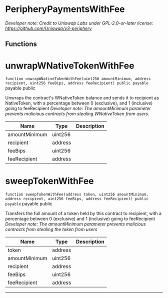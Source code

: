 

# PeripheryPaymentsWithFee



*Developer note: Credit to Uniswap Labs under GPL-2.0-or-later license:
https://github.com/Uniswap/v3-periphery*




## Functions
# unwrapWNativeTokenWithFee


`function unwrapWNativeTokenWithFee(uint256 amountMinimum, address recipient, uint256 feeBips, address feeRecipient) public payable` payable public

Unwraps the contract&#x27;s WNativeToken balance and sends it to recipient as NativeToken, with a percentage between
0 (exclusive), and 1 (inclusive) going to feeRecipient
*Developer note: The amountMinimum parameter prevents malicious contracts from stealing WNativeToken from users.*



| Name | Type | Description |
| ---- | ---- | ----------- |
| amountMinimum | uint256 |  |
| recipient | address |  |
| feeBips | uint256 |  |
| feeRecipient | address |  |


# sweepTokenWithFee


`function sweepTokenWithFee(address token, uint256 amountMinimum, address recipient, uint256 feeBips, address feeRecipient) public payable` payable public

Transfers the full amount of a token held by this contract to recipient, with a percentage between
0 (exclusive) and 1 (inclusive) going to feeRecipient
*Developer note: The amountMinimum parameter prevents malicious contracts from stealing the token from users*



| Name | Type | Description |
| ---- | ---- | ----------- |
| token | address |  |
| amountMinimum | uint256 |  |
| recipient | address |  |
| feeBips | uint256 |  |
| feeRecipient | address |  |




---


